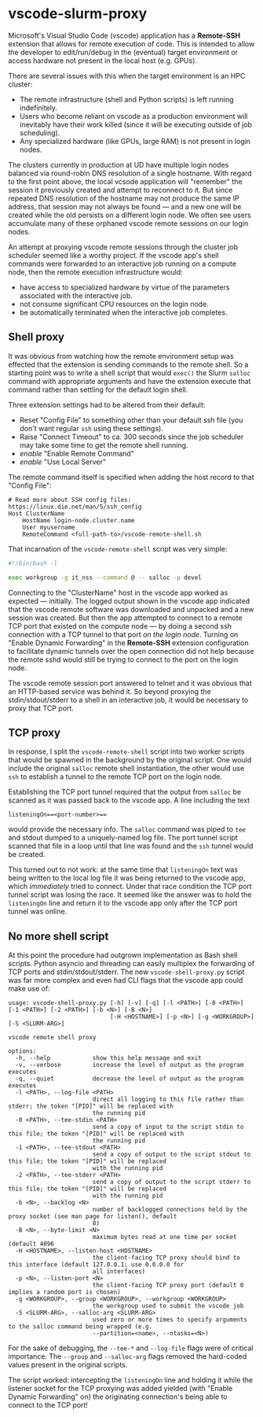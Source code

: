 # vscode-slurm-proxy

Microsoft's Visual Studio Code (vscode) application has a **Remote-SSH** extension that allows for remote execution of code.  This is intended to allow the developer to edit/run/debug in the (eventual) target environment or access hardware not present in the local host (e.g. GPUs).

There are several issues with this when the target environment is an HPC cluster:

  - The remote infrastructure (shell and Python scripts) is left running indefinitely.
  - Users who become reliant on vscode as a production environment will inevitably have their work killed (since it will be executing outside of job scheduling).
  - Any specialized hardware (like GPUs, large RAM) is not present in login nodes.

The clusters currently in production at UD have multiple login nodes balanced via round-robin DNS resolution of a single hostname.  With regard to the first point above, the local vcsode application will "remember" the session it previously created and attempt to reconnect to it.  But since repeated DNS resolution of the hostname may not produce the same IP address, that session may not always be found — and a new one will be created while the old persists on a different login node.  We often see users accumulate many of these orphaned vscode remote sessions on our login nodes.

An attempt at proxying vscode remote sessions through the cluster job scheduler seemed like a worthy project.  If the vscode app's shell commands were forwarded to an interactive job running on a compute node, then the remote execution infrastructure would:

  - have access to specialized hardware by virtue of the parameters associated with the interactive job.
  - not consume significant CPU resources on the login node.
  - be automatically terminated when the interactive job completes.

## Shell proxy

It was obvious from watching how the remote environment setup was effected that the extension is sending commands to the remote shell.  So a starting point was to write a shell script that would `exec()` the Slurm `salloc` command with appropriate arguments and have the extension execute that command rather than settling for the default login shell.

Three extension settings had to be altered from their default:

  - Reset "Config File" to something other than your default ssh file (you don't want regular `ssh` using these settings).
  - Raise "Connect Timeout" to ca. 300 seconds since the job scheduler may take some time to get the remote shell running.
  - *enable* "Enable Remote Command"
  - *enable* "Use Local Server"

The remote command itself is specified when adding the host record to that "Config File":

```
# Read more about SSH config files: https://linux.die.net/man/5/ssh_config
Host ClusterName
    HostName login-node.cluster.name
    User myusername
    RemoteCommand <full-path-to>/vscode-remote-shell.sh
```

That incarnation of the `vscode-remote-shell` script was very simple:

```bash
#!/bin/bash -l

exec workgroup -g it_nss --command @ -- salloc -p devel

```

Connecting to the "ClusterName" host in the vscode app worked as expected — initially.  The logged output shown in the vscode app indicated that the vscode remote software was downloaded and unpacked and a new session was created.  But then the app attempted to connect to a remote TCP port that existed on the compute node — by doing a second ssh connection with a TCP tunnel to that port *on the login node*.  Turning on "Enable Dynamic Forwarding" in the **Remote-SSH** extension configuration to facilitate dynamic tunnels over the open connection did not help because the remote sshd would still be trying to connect to the port on the login node.

The vscode remote session port answered to telnet and it was obvious that an HTTP-based service was behind it.  So beyond proxying the stdin/stdout/stderr to a shell in an interactive job, it would be necessary to proxy that TCP port.

## TCP proxy

In response, I split the `vscode-remote-shell` script into two worker scripts that would be spawned in the background by the original script.  One would include the original `salloc` remote shell instantiation, the other would use `ssh` to establish a tunnel to the remote TCP port on the login node.

Establishing the TCP port tunnel required that the output from `salloc` be scanned as it was passed back to the vscode app.  A line including the text

```
listeningOn==<port-number>==
```

would provide the necessary info.  The `salloc` command was piped to `tee` and stdout dumped to a uniquely-named log file.  The port tunnel script scanned that file in a loop until that line was found and the `ssh` tunnel would be created.

This turned out to not work:  at the same time that `listeningOn` text was being written to the local log file it was being returned to the vscode app, which *immediately* tried to connect.  Under that race condition the TCP port tunnel script was losing the race.  It seemed like the answer was to hold the `listeningOn` line and return it to the vscode app only after the TCP port tunnel was online.

## No more shell script

At this point the procedure had outgrown implementation as Bash shell scripts.  Python asyncio and threading can easily multiplex the forwarding of TCP ports and stdin/stdout/stderr.  The new `vscode-shell-proxy.py` script was far more complex and even had CLI flags that the vscode app could make use of:

```
usage: vscode-shell-proxy.py [-h] [-v] [-q] [-l <PATH>] [-0 <PATH>] [-1 <PATH>] [-2 <PATH>] [-b <N>] [-B <N>]
                             [-H <HOSTNAME>] [-p <N>] [-g <WORKGROUP>] [-S <SLURM-ARG>]

vscode remote shell proxy

options:
  -h, --help            show this help message and exit
  -v, --verbose         increase the level of output as the program executes
  -q, --quiet           decrease the level of output as the program executes
  -l <PATH>, --log-file <PATH>
                        direct all logging to this file rather than stderr; the token "[PID]" will be replaced with
                        the running pid
  -0 <PATH>, --tee-stdin <PATH>
                        send a copy of input to the script stdin to this file; the token "[PID]" will be replaced with
                        the running pid
  -1 <PATH>, --tee-stdout <PATH>
                        send a copy of output to the script stdout to this file; the token "[PID]" will be replaced
                        with the running pid
  -2 <PATH>, --tee-stderr <PATH>
                        send a copy of output to the script stderr to this file; the token "[PID]" will be replaced
                        with the running pid
  -b <N>, --backlog <N>
                        number of backlogged connections held by the proxy socket (see man page for listen(), default
                        8)
  -B <N>, --byte-limit <N>
                        maximum bytes read at one time per socket (default 4096
  -H <HOSTNAME>, --listen-host <HOSTNAME>
                        the client-facing TCP proxy should bind to this interface (default 127.0.0.1; use 0.0.0.0 for
                        all interfaces)
  -p <N>, --listen-port <N>
                        the client-facing TCP proxy port (default 0 implies a random port is chosen)
  -g <WORKGROUP>, --group <WORKGROUP>, --workgroup <WORKGROUP>
                        the workgroup used to submit the vscode job
  -S <SLURM-ARG>, --salloc-arg <SLURM-ARG>
                        used zero or more times to specify arguments to the salloc command being wrapped (e.g.
                        --partition=<name>, --ntasks=<N>)
```

For the sake of debugging, the `--tee-*` and `--log-file` flags were of critical importance.  The `--group` and `--salloc-arg` flags removed the hard-coded values present in the original scripts.

The script worked:  intercepting the `listeningOn` line and holding it while the listener socket for the TCP proxying was added yielded (with "Enable Dynamic Forwarding" on) the originating connection's being able to connect to the TCP port!
